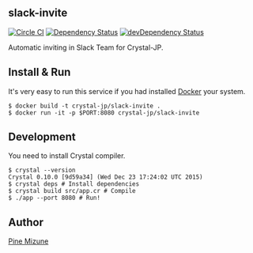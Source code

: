 slack-invite
------------

[![Circle CI](https://img.shields.io/circleci/project/crystal-jp/slack-invite/master.svg)](https://circleci.com/gh/crystal-jp/slack-invite/tree/master)
[![Dependency Status](https://shards.rocks/badge/github/crystal-jp/slack-invite/status.svg)](https://shards.rocks/github/crystal-jp/slack-invite)
[![devDependency Status](https://shards.rocks/badge/github/crystal-jp/slack-invite/dev_status.svg)](https://shards.rocks/github/crystal-jp/slack-invite)

Automatic inviting in Slack Team for Crystal-JP.

## Install & Run
It's very easy to run this service if you had installed [Docker](https://www.docker.com/) your system.

```
$ docker build -t crystal-jp/slack-invite .
$ docker run -it -p $PORT:8080 crystal-jp/slack-invite
```

## Development
You need to install Crystal compiler.

```
$ crystal --version
Crystal 0.10.0 [9d59a34] (Wed Dec 23 17:24:02 UTC 2015)
$ crystal deps # Install dependencies
$ crystal build src/app.cr # Compile
$ ./app --port 8080 # Run!
```

## Author
[Pine Mizune](https://github.com/pine613)
